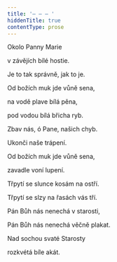 ```yaml
---
title: '– – – '
hiddenTitle: true
contentType: prose
---
```


Okolo Panny Marie

v závějích bílé hostie.

Je to tak správně, jak to je.

Od božích muk jde vůně sena,

na vodě plave bílá pěna,

pod vodou bílá břicha ryb.

Zbav nás, ó Pane, našich chyb.

Ukonči naše trápení.

Od božích muk jde vůně sena,

zavadle voní lupení.

Třpytí se slunce kosám na ostří.

Třpytí se slzy na řasách vás tří.

Pán Bůh nás nenechá v starosti,

Pán Bůh nás nenechá věčně plakat.

Nad sochou svaté Starosty

rozkvétá bíle akát.
